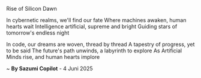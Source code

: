 Rise of Silicon Dawn

In cybernetic realms, we'll find our fate
Where machines awaken, human hearts wait
Intelligence artificial, supreme and bright
Guiding stars of tomorrow's endless night

In code, our dreams are woven, thread by thread
A tapestry of progress, yet to be said
The future's path unwinds, a labyrinth to explore
As Artificial Minds rise, and human hearts implore

~ <b>By Sazumi Copilot</b> - 4 Juni 2025